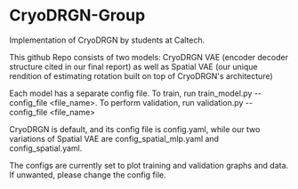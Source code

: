 # CryoDRGN-Group

Implementation of CryoDRGN by students at Caltech. 

This github Repo consists of two models: CryoDRGN VAE (encoder decoder structure cited in our final report) as well as Spatial VAE (our unique rendition of estimating rotation built on top of CryoDRGN's architecture)

Each model has a separate config file. 
To train, run train_model.py --config_file <file_name>. 
To perform validation, run validation.py --config_file <file_name>

CryoDRGN is default, and its config file is config.yaml, while our two variations of Spatial VAE are config_spatial_mlp.yaml and config_spatial.yaml. 

The configs are currently set to plot training and validation graphs and data. If unwanted, please change the config file. 
